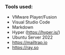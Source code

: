 ### Tools used:

- VMware Player/Fusion
- Visual Studio Code
- Markdown
- Hyper (https://hyper.is/)
- Ubuntu Server 2022
- https://mailtrap.io
- https://ray.so
